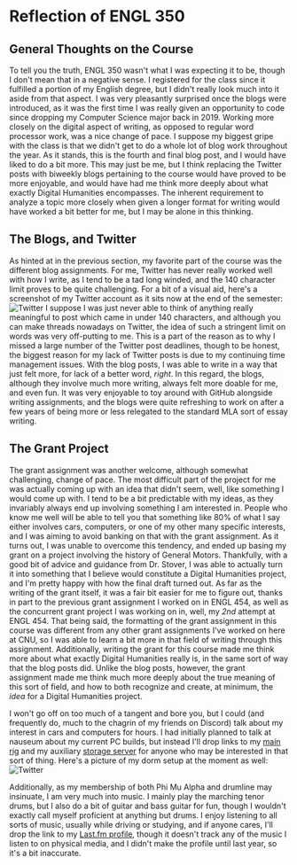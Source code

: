 
# **Reflection of ENGL 350**
  
## General Thoughts on the Course
  
  To tell you the truth, ENGL 350 wasn't what I was expecting it to be, though I don't mean that in a negative sense.  I registered for the class since it fulfilled a portion of my English degree, but I didn't really look much into it aside from that aspect.  I was very pleasantly surprised once the blogs were introduced, as it was the first time I was really given an opportunity to code since dropping my Computer Science major back in 2019.  Working more closely on the digital aspect of writing, as opposed to regular word processor work, was a nice change of pace.  I suppose my biggest gripe with the class is that we didn't get to do a whole lot of blog work throughout the year.  As it stands, this is the fourth and final blog post, and I would have liked to do a bit more.  This may just be me, but I think replacing the Twitter posts with biweekly blogs pertaining to the course would have proved to be more enjoyable, and would have had me think more deeply about what exactly Digital Humanities encompasses.  The inherent requirement to analyze a topic more closely when given a longer format for writing would have worked a bit better for me, but I may be alone in this thinking.
 
  
## The Blogs, and Twitter
  
  As hinted at in the previous section, my favorite part of the course was the different blog assignments.  For me, Twitter has never really worked well with how I write, as I tend to be a tad long winded, and the 140 character limit proves to be quite challenging.  For a bit of a visual aid, here's a screenshot of my Twitter account as it sits now at the end of the semester: ![Twitter](https://llcoolm495.github.io/MattENGL350/images/twitter.png) 
  I suppose I was just never able to think of anything really meaningful to post which came in under 140 characters, and although you can make threads nowadays on Twitter, the idea of such a stringent limit on words was very off-putting to me.  This is a part of the reason as to why I missed a large number of the Twitter post deadlines, though to be honest, the biggest reason for my lack of Twitter posts is due to my continuing time management issues.  With the blog posts, I was able to write in a way that just felt more, for lack of a better word, *right*.  In this regard, the blogs, although they involve much more writing, always felt more doable for me, and even fun.  It was very enjoyable to toy around with GitHub alongside writing assignments, and the blogs were quite refreshing to work on after a few years of being more or less relegated to the standard MLA sort of essay writing.  

   
 ## The Grant Project
  
  The grant assignment was another welcome, although somewhat challenging, change of pace.  The most difficult part of the project for me was actually coming up with an idea that didn't seem, well, like something I would come up with.  I tend to be a bit predictable with my ideas, as they invariably always end up involving something I am interested in.  People who know me well will be able to tell you that something like 80% of what I say either involves cars, computers, or one of my other many specific interests, and I was aiming to avoid banking on that with the grant assignment.  As it turns out, I was unable to overcome this tendency, and ended up basing my grant on a project involving the history of General Motors.  Thankfully, with a good bit of advice and guidance from Dr. Stover, I was able to actually turn it into something that I believe would constitute a Digital Humanities project, and I'm pretty happy with how the final draft turned out.  As far as the writing of the grant itself, it was a fair bit easier for me to figure out, thanks in part to the previous grant assignment I worked on in ENGL 454, as well as the concurrent grant project I was working on in, well, my *2nd* attempt at ENGL 454.  That being said, the formatting of the grant assignment in this course was different from any other grant assignments I've worked on here at CNU, so I was able to learn a bit more in that field of writing through this assignment.  Additionally, writing the grant for this course made me think more about what exactly Digital Humanities really is, in the same sort of way that the blog posts did.  Unlike the blog posts, however, the grant assignment made me think much more deeply about the true meaning of this sort of field, and how to both recognize and create, at minimum, the *idea* for a Digital Humanities project.  
  
   I won't go off on too much of a tangent and bore you, but I could (and frequently do, much to the chagrin of my friends on Discord) talk about my interest in cars and computers for hours.  I had initially planned to talk at nauseum about my current PC builds, but instead I'll drop links to my [main rig](https://pcpartpicker.com/user/LLCooLM495/saved/F6hHxr) and my auxiliary [storage server](https://pcpartpicker.com/user/LLCooLM495/saved/7jf34D) for anyone who may be interested in that sort of thing.  Here's a picture of my dorm setup at the moment as well:
![Twitter](https://llcoolm495.github.io/MattENGL350/images/twitter.png)

  Additionally, as my membership of both Phi Mu Alpha and drumline may insinuate, I am very much into music.  I mainly play the marching tenor drums, but I also do a bit of guitar and bass guitar for fun, though I wouldn't exactly call myself proficient at anything but drums.  I enjoy listening to all sorts of music, usually while driving or studying, and if anyone cares, I'll drop the link to my [Last.fm profile](https://www.last.fm/user/Tomokohane), though it doesn't track any of the music I listen to on physical media, and I didn't make the profile until last year, so it's a bit inaccurate.  
